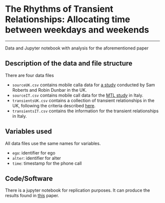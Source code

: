 # The Rhythms of Transient Relationships: Allocating time between weekdays and weekends
---

Data and Jupyter notebook with analysis for the aforementioned paper

## Description of the data and file structure

There are four data files

- `sourceUK.csv` contains mobile calla data for [a study](https://doi.org/10.1016/j.evolhumbehav.2010.08.005) conducted by Sam Roberts and Robin Dunbar in the UK.
- `sourceIT.csv` contains mobile call data for the [MTL study](https://doi.org/10.1140/epjds/s13688-016-0064-6) in Italy.
- `transientsUK.csv` contains a collection of transient relationships in the UK, following the criteria described [here](https://doi.org/10.1038/s41598-023-32206-2).
- `transientsIT.csv` contains the information for the transient relationships in Italy.


## Variables used
All data files use the same names for variables.

- `ego`: identifier for ego
- `alter`: identifier for alter
- `time`: timestamp for the phone call 


## Code/Software

There is a jupyter notebook for replication purposes. It can produce the results found in [this](https://doi.org/10.48550/arXiv.2305.14737) paper.
